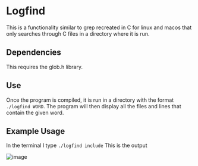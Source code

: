 # Logfind
This is a functionality similar to grep recreated in C for linux and macos that only searches through C files in a directory where it is run.

## Dependencies
This requires the glob.h library.

## Use
Once the program is compiled, it is run in a directory with the format ```./logfind WORD```.
The program will then display all the files and lines that contain the given word.

## Example Usage
In the terminal I type ```./logfind include```
This is the output
















![image](https://github.com/user-attachments/assets/f79ac16f-4abe-4220-97bf-a35c3d4ca709)
